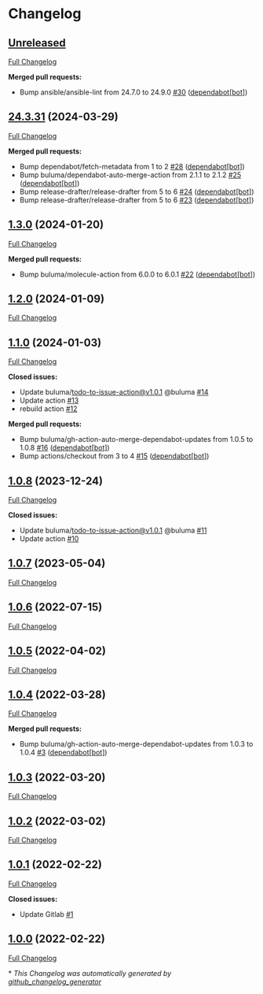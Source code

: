 # Changelog

## [Unreleased](https://github.com/buluma/ansible-role-docker/tree/HEAD)

[Full Changelog](https://github.com/buluma/ansible-role-docker/compare/24.3.31...HEAD)

**Merged pull requests:**

- Bump ansible/ansible-lint from 24.7.0 to 24.9.0 [\#30](https://github.com/buluma/ansible-role-docker/pull/30) ([dependabot[bot]](https://github.com/apps/dependabot))

## [24.3.31](https://github.com/buluma/ansible-role-docker/tree/24.3.31) (2024-03-29)

[Full Changelog](https://github.com/buluma/ansible-role-docker/compare/1.3.0...24.3.31)

**Merged pull requests:**

- Bump dependabot/fetch-metadata from 1 to 2 [\#28](https://github.com/buluma/ansible-role-docker/pull/28) ([dependabot[bot]](https://github.com/apps/dependabot))
- Bump buluma/dependabot-auto-merge-action from 2.1.1 to 2.1.2 [\#25](https://github.com/buluma/ansible-role-docker/pull/25) ([dependabot[bot]](https://github.com/apps/dependabot))
- Bump release-drafter/release-drafter from 5 to 6 [\#24](https://github.com/buluma/ansible-role-docker/pull/24) ([dependabot[bot]](https://github.com/apps/dependabot))
- Bump release-drafter/release-drafter from 5 to 6 [\#23](https://github.com/buluma/ansible-role-docker/pull/23) ([dependabot[bot]](https://github.com/apps/dependabot))

## [1.3.0](https://github.com/buluma/ansible-role-docker/tree/1.3.0) (2024-01-20)

[Full Changelog](https://github.com/buluma/ansible-role-docker/compare/1.2.0...1.3.0)

**Merged pull requests:**

- Bump buluma/molecule-action from 6.0.0 to 6.0.1 [\#22](https://github.com/buluma/ansible-role-docker/pull/22) ([dependabot[bot]](https://github.com/apps/dependabot))

## [1.2.0](https://github.com/buluma/ansible-role-docker/tree/1.2.0) (2024-01-09)

[Full Changelog](https://github.com/buluma/ansible-role-docker/compare/1.1.0...1.2.0)

## [1.1.0](https://github.com/buluma/ansible-role-docker/tree/1.1.0) (2024-01-03)

[Full Changelog](https://github.com/buluma/ansible-role-docker/compare/1.0.8...1.1.0)

**Closed issues:**

- Update buluma/todo-to-issue-action@v1.0.1 @buluma [\#14](https://github.com/buluma/ansible-role-docker/issues/14)
- Update action [\#13](https://github.com/buluma/ansible-role-docker/issues/13)
- rebuild action [\#12](https://github.com/buluma/ansible-role-docker/issues/12)

**Merged pull requests:**

- Bump buluma/gh-action-auto-merge-dependabot-updates from 1.0.5 to 1.0.8 [\#16](https://github.com/buluma/ansible-role-docker/pull/16) ([dependabot[bot]](https://github.com/apps/dependabot))
- Bump actions/checkout from 3 to 4 [\#15](https://github.com/buluma/ansible-role-docker/pull/15) ([dependabot[bot]](https://github.com/apps/dependabot))

## [1.0.8](https://github.com/buluma/ansible-role-docker/tree/1.0.8) (2023-12-24)

[Full Changelog](https://github.com/buluma/ansible-role-docker/compare/1.0.7...1.0.8)

**Closed issues:**

- Update buluma/todo-to-issue-action@v1.0.1 @buluma [\#11](https://github.com/buluma/ansible-role-docker/issues/11)
- Update action [\#10](https://github.com/buluma/ansible-role-docker/issues/10)

## [1.0.7](https://github.com/buluma/ansible-role-docker/tree/1.0.7) (2023-05-04)

[Full Changelog](https://github.com/buluma/ansible-role-docker/compare/1.0.6...1.0.7)

## [1.0.6](https://github.com/buluma/ansible-role-docker/tree/1.0.6) (2022-07-15)

[Full Changelog](https://github.com/buluma/ansible-role-docker/compare/1.0.5...1.0.6)

## [1.0.5](https://github.com/buluma/ansible-role-docker/tree/1.0.5) (2022-04-02)

[Full Changelog](https://github.com/buluma/ansible-role-docker/compare/1.0.4...1.0.5)

## [1.0.4](https://github.com/buluma/ansible-role-docker/tree/1.0.4) (2022-03-28)

[Full Changelog](https://github.com/buluma/ansible-role-docker/compare/1.0.3...1.0.4)

**Merged pull requests:**

- Bump buluma/gh-action-auto-merge-dependabot-updates from 1.0.3 to 1.0.4 [\#3](https://github.com/buluma/ansible-role-docker/pull/3) ([dependabot[bot]](https://github.com/apps/dependabot))

## [1.0.3](https://github.com/buluma/ansible-role-docker/tree/1.0.3) (2022-03-20)

[Full Changelog](https://github.com/buluma/ansible-role-docker/compare/1.0.2...1.0.3)

## [1.0.2](https://github.com/buluma/ansible-role-docker/tree/1.0.2) (2022-03-02)

[Full Changelog](https://github.com/buluma/ansible-role-docker/compare/1.0.1...1.0.2)

## [1.0.1](https://github.com/buluma/ansible-role-docker/tree/1.0.1) (2022-02-22)

[Full Changelog](https://github.com/buluma/ansible-role-docker/compare/1.0.0...1.0.1)

**Closed issues:**

- Update Gitlab [\#1](https://github.com/buluma/ansible-role-docker/issues/1)

## [1.0.0](https://github.com/buluma/ansible-role-docker/tree/1.0.0) (2022-02-22)

[Full Changelog](https://github.com/buluma/ansible-role-docker/compare/c8d162c759238d1f8c1086d719f2a64b6a00cd32...1.0.0)



\* *This Changelog was automatically generated by [github_changelog_generator](https://github.com/github-changelog-generator/github-changelog-generator)*
